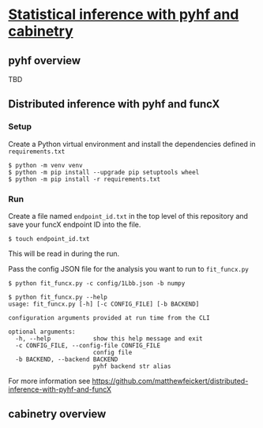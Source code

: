 # [Statistical inference with pyhf and cabinetry][tutorial indico]

## pyhf overview

TBD

## Distributed inference with pyhf and funcX

### Setup

Create a Python virtual environment and install the dependencies defined in `requirements.txt`

```console
$ python -m venv venv
$ python -m pip install --upgrade pip setuptools wheel
$ python -m pip install -r requirements.txt
```

### Run

Create a file named `endpoint_id.txt` in the top level of this repository and save your funcX endpoint ID into the file.

```console
$ touch endpoint_id.txt
```

This will be read in during the run.

Pass the config JSON file for the analysis you want to run to `fit_funcx.py`

```
$ python fit_funcx.py -c config/1Lbb.json -b numpy
```

```console
$ python fit_funcx.py --help
usage: fit_funcx.py [-h] [-c CONFIG_FILE] [-b BACKEND]

configuration arguments provided at run time from the CLI

optional arguments:
  -h, --help            show this help message and exit
  -c CONFIG_FILE, --config-file CONFIG_FILE
                        config file
  -b BACKEND, --backend BACKEND
                        pyhf backend str alias
```

For more information see https://github.com/matthewfeickert/distributed-inference-with-pyhf-and-funcX

## cabinetry overview

[tutorial indico]: https://indico.cern.ch/event/1126109/contributions/4780155/
